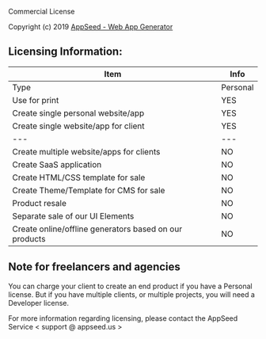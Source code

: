 Commercial License

Copyright (c) 2019 [AppSeed - Web App Generator](http://appseed.us/)

## Licensing Information:

| Item | Info |
| --- | --- |
| Type | Personal |
| Use for print | YES |
| Create single personal website/app | YES |
| Create single website/app for client | YES | 
| --- | --- |
| Create multiple website/apps for clients | NO |
| Create SaaS application | NO |
| Create HTML/CSS template for sale | NO |
| Create Theme/Template for CMS for sale | NO |
| Product resale | NO |
| Separate sale of our UI Elements | NO |
| Create online/offline generators based on our products | NO |


## Note for freelancers and agencies

You can charge your client to create an end product if you have a Personal license. But if you have multiple clients, or multiple projects, you will need a Developer license.

For more information regarding licensing, please contact the AppSeed Service < support @ appseed.us >

